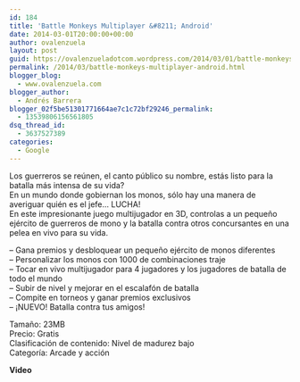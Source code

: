 ```yaml
---
id: 184
title: 'Battle Monkeys Multiplayer &#8211; Android'
date: 2014-03-01T20:00:00+00:00
author: ovalenzuela
layout: post
guid: https://ovalenzueladotcom.wordpress.com/2014/03/01/battle-monkeys-multiplayer-android
permalink: /2014/03/battle-monkeys-multiplayer-android.html
blogger_blog:
  - www.ovalenzuela.com
blogger_author:
  - Andrés Barrera
blogger_02f5be51301771664ae7c1c72bf29246_permalink:
  - 13539806156561805
dsq_thread_id:
  - 3637527389
categories:
  - Google
---
```

Los guerreros se reúnen, el canto público su nombre, estás listo para la batalla más intensa de su vida?  
En un mundo donde gobiernan los monos, sólo hay una manera de averiguar quién es el jefe&#8230; LUCHA!  
En este impresionante juego multijugador en 3D, controlas a un pequeño ejército de guerreros de mono y la batalla contra otros concursantes en una pelea en vivo para su vida.

&#8211; Gana premios y desbloquear un pequeño ejército de monos diferentes  
&#8211; Personalizar los monos con 1000 de combinaciones traje  
&#8211; Tocar en vivo multijugador para 4 jugadores y los jugadores de batalla de todo el mundo  
&#8211; Subir de nivel y mejorar en el escalafón de batalla  
&#8211; Compite en torneos y ganar premios exclusivos  
&#8211; ¡NUEVO! Batalla contra tus amigos!

Tamaño: 23MB  
Precio: Gratis  
Clasificación de contenido: Nivel de madurez bajo  
Categoría: Arcade y acción

**Video**